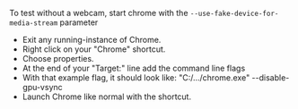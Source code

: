 To test without a webcam, start chrome with the `--use-fake-device-for-media-stream` parameter

* Exit any running-instance of Chrome.
* Right click on your "Chrome" shortcut.
* Choose properties.
* At the end of your "Target:" line add the command line flags
* With that example flag, it should look like: "C:/.../chrome.exe" --disable-gpu-vsync
* Launch Chrome like normal with the shortcut.